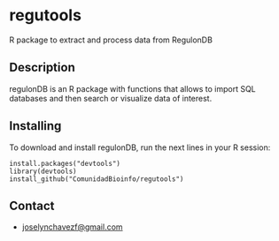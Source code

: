 # regutools
R package to extract and process data from RegulonDB

## Description

regulonDB is an R package with functions that allows to import SQL databases and then search or visualize data of interest.

## Installing

To download and install regulonDB, run the next lines in your R session:

```
install.packages("devtools")
library(devtools)
install_github("ComunidadBioinfo/regutools")
```

## Contact

- joselynchavezf@gmail.com
